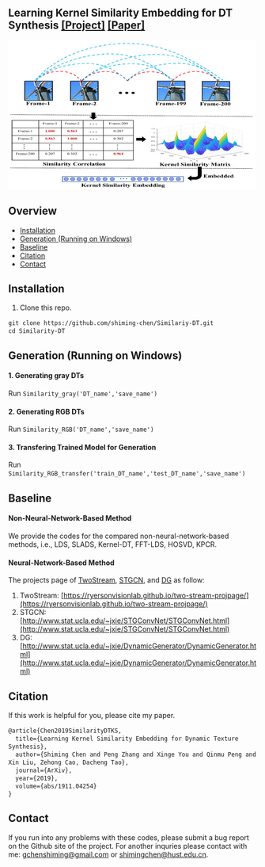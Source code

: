 ## Learning Kernel Similarity Embedding for DT Synthesis [[Project]](https://shiming-chen.github.io/Similarity-page/Similarity.html) [[Paper]](https://arxiv.org/abs/1911.04254)


![](https://github.com/shiming-chen/Similariy-DT/blob/master/core-idea1.jpg)



## Overview 
- [Installation](##installation)
- [Generation (Running on Windows)](##Generation (Running on Windows))
- [Baseline](##baseline)
- [Citation](##citation)
- [Contact](##contact)




## Installation
1. Clone this repo.

```
git clone https://github.com/shiming-chen/Similariy-DT.git
cd Similarity-DT
```



## Generation (Running on Windows)

#### 1. Generating gray DTs

Run `Similarity_gray('DT_name','save_name')`

#### 2. Generating RGB DTs

Run `Similarity_RGB('DT_name','save_name')`

#### 3. Transfering Trained Model for Generation

Run `Similarity_RGB_transfer('train_DT_name','test_DT_name','save_name')`

## Baseline

#### Non-Neural-Network-Based Method
We provide the codes for the compared non-neural-network-based methods, i.e., LDS, SLADS, Kernel-DT, FFT-LDS, HOSVD, KPCR.

#### Neural-Network-Based Method
The projects page of [TwoStream](https://ryersonvisionlab.github.io/two-stream-projpage/), [STGCN](http://www.stat.ucla.edu/~jxie/STGConvNet/STGConvNet.html), and [DG](http://www.stat.ucla.edu/~jxie/DynamicGenerator/DynamicGenerator.html) as follow:

1. TwoStream: [https://ryersonvisionlab.github.io/two-stream-projpage/](https://ryersonvisionlab.github.io/two-stream-projpage/)
2. STGCN: [http://www.stat.ucla.edu/~jxie/STGConvNet/STGConvNet.html](http://www.stat.ucla.edu/~jxie/STGConvNet/STGConvNet.html)
3. DG:  [http://www.stat.ucla.edu/~jxie/DynamicGenerator/DynamicGenerator.html](http://www.stat.ucla.edu/~jxie/DynamicGenerator/DynamicGenerator.html)



## Citation
If this work is helpful for you, please cite my paper.

```
@article{Chen2019SimilarityDTKS,
  title={Learning Kernel Similarity Embedding for Dynamic Texture Synthesis},
  author={Shiming Chen and Peng Zhang and Xinge You and Qinmu Peng and Xin Liu, Zehong Cao, Dacheng Tao},
  journal={ArXiv},
  year={2019},
  volume={abs/1911.04254}
}
```

## Contact
If you run into any problems with these codes, please submit a bug report on the Github site of the project. For another inquries please contact with me: gchenshiming@gmail.com or shimingchen@hust.edu.cn.





